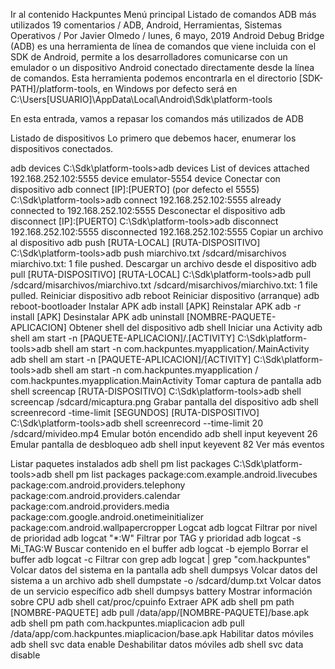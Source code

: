 Ir al contenido
Hackpuntes
Menú principal
Listado de comandos ADB más utilizados
19 comentarios / ADB, Android, Herramientas, Sistemas Operativos / Por Javier Olmedo / lunes, 6 mayo, 2019
Android Debug Bridge (ADB) es una herramienta de línea de comandos que viene incluida con el SDK de Android, permite a los desarrolladores comunicarse con un emulador o un dispositivo Android conectado directamente desde la línea de comandos. Esta herramienta podemos encontrarla en el directorio [SDK-PATH]/platform-tools, en Windows por defecto será en C:\Users\[USUARIO]\AppData\Local\Android\Sdk\platform-tools

En esta entrada, vamos a repasar los comandos más utilizados de ADB

Listado de dispositivos
Lo primero que debemos hacer, enumerar los dispositivos conectados.

adb devices
C:\Sdk\platform-tools>adb devices
List of devices attached
192.168.252.102:5555    device
emulator-5554   device
Conectar con dispositivo
adb connect [IP]:[PUERTO] (por defecto el 5555)
C:\Sdk\platform-tools>adb connect 192.168.252.102:5555
already connected to 192.168.252.102:5555
Desconectar el dispositivo
adb disconnect [IP]:[PUERTO]
C:\Sdk\platform-tools>adb disconnect 192.168.252.102:5555
disconnected 192.168.252.102:5555
Copiar un archivo al dispositivo
adb push [RUTA-LOCAL] [RUTA-DISPOSITIVO]
C:\Sdk\platform-tools>adb push miarchivo.txt /sdcard/misarchivos
miarchivo.txt: 1 file pushed.
Descargar un archivo desde el dispositivo
adb pull [RUTA-DISPOSITIVO] [RUTA-LOCAL]
C:\Sdk\platform-tools>adb pull /sdcard/misarchivos/miarchivo.txt
/sdcard/misarchivos/miarchivo.txt: 1 file pulled.
Reiniciar dispositivo
adb reboot
Reiniciar dispositivo (arranque)
adb reboot-bootloader
Instalar APK
adb install [APK]
Reinstalar APK
adb -r install [APK]
Desinstalar APK
adb uninstall [NOMBRE-PAQUETE-APLICACION]
Obtener shell del dispositivo
adb shell
Iniciar una Activity
adb shell am start -n [PAQUETE-APLICACION]/.[ACTIVITY]
C:\Sdk\platform-tools>adb shell am start -n com.hackpuntes.myapplication/.MainActivity
adb shell am start -n [PAQUETE-APLICACION]/[ACTIVITY]
C:\Sdk\platform-tools>adb shell am start -n com.hackpuntes.myapplication / com.hackpuntes.myapplication.MainActivity
Tomar captura de pantalla
adb shell screencap [RUTA-DISPOSITIVO]
C:\Sdk\platform-tools>adb shell screencap /sdcard/micaptura.png
Grabar pantalla del dispositivo
adb shell screenrecord -time-limit [SEGUNDOS] [RUTA-DISPOSITIVO]
C:\Sdk\platform-tools>adb shell screenrecord --time-limit 20 /sdcard/mivideo.mp4
Emular botón encendido
adb shell input keyevent 26
Emular pantalla de desbloqueo
adb shell input keyevent 82
Ver más eventos

Listar paquetes instalados
adb shell pm list packages
C:\Sdk\platform-tools>adb shell pm list packages
package:com.example.android.livecubes
package:com.android.providers.telephony
package:com.android.providers.calendar
package:com.android.providers.media
package:com.google.android.onetimeinitializer
package:com.android.wallpapercropper
Logcat
adb logcat
Filtrar por nivel de prioridad
adb logcat "*:W"
Filtrar por TAG y prioridad
adb logcat -s Mi_TAG:W
Buscar contenido en el buffer
adb logcat -b ejemplo
Borrar el buffer
adb logcat -c
Filtrar con grep
adb logcat | grep "com.hackpuntes"
Volcar datos del sistema en la pantalla
adb shell dumpsys
Volcar datos del sistema a un archivo
adb shell dumpstate -o /sdcard/dump.txt
Volcar datos de un servicio específico
adb shell dumpsys battery
Mostrar información sobre CPU
adb shell cat/proc/cpuinfo
Extraer APK
adb shell pm path [NOMBRE-PAQUETE]
adb pull /data/app/[NOMBRE-PAQUETE]/base.apk
adb shell pm path com.hackpuntes.miaplicacion
adb pull /data/app/com.hackpuntes.miaplicacion/base.apk
Habilitar datos móviles
adb shell svc data enable
Deshabilitar datos móviles
adb shell svc data disable

